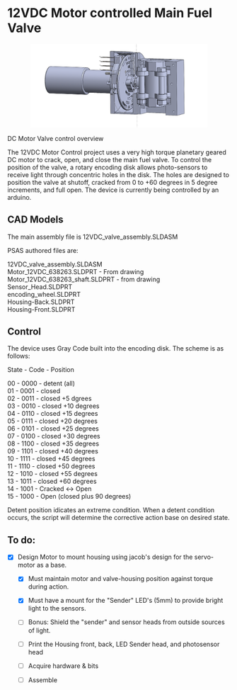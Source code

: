 # 12VDC Motor controlled Main Fuel Valve
<p align="center">
<img src="./image_01.PNG" width="400">
</p>

 DC Motor Valve control overview

   The 12VDC Motor Control project uses a very high torque planetary geared DC motor to crack, open, and close the main fuel valve. To control the position of the valve, a rotary encoding disk allows photo-sensors to receive light through concentric holes in the disk. The holes are designed to position the valve at shutoff, cracked from 0 to +60 degrees in 5 degree increments, and full open. The device is currently being controlled by an arduino.

###

## CAD Models
  
   The main assembly file is 12VDC_valve_assembly.SLDASM  
     
   PSAS authored files are:  
  
   12VDC_valve_assembly.SLDASM  
   Motor_12VDC_638263.SLDPRT - From drawing  
   Motor_12VDC_638263_shaft.SLDPRT - from drawing  
   Sensor_Head.SLDPRT  
   encoding_wheel.SLDPRT  
   Housing-Back.SLDPRT  
   Housing-Front.SLDPRT  

## Control

The device uses Gray Code built into the encoding disk. The scheme is as follows: 


State - Code - Position

  00 - 0000 - detent (all)  
  01 - 0001 - closed  
  02 - 0011 - closed +5 dgrees  
  03 - 0010 - closed +10 degrees  
  04 - 0110 - closed +15 degrees  
  05 - 0111 - closed +20 degrees  
  06 - 0101 - closed +25 degrees  
  07 - 0100 - closed +30 degrees  
  08 - 1100 - closed +35 degrees  
  09 - 1101 - closed +40 degrees  
  10 - 1111 - closed +45 degrees  
  11 - 1110 - closed +50 degrees  
  12 - 1010 - closed +55 degrees  
  13 - 1011 - closed +60 degrees  
  14 - 1001 - Cracked <-> Open  
  15 - 1000 - Open (closed plus 90 degrees)  
  
  Detent position idicates an extreme condition. When a detent condition occurs, the script will determine the corrective action base on desired state.
  
## To do:
  
  - [x] Design Motor to mount housing using jacob's design for the servo-motor as a base.  
    - [x] Must maintain motor and valve-housing position against torque during action.
    - [x] Must have a mount for the "Sender" LED's (5mm) to provide bright light to the sensors.
    - [ ] Bonus: Shield the "sender" and sensor heads from outside sources of light.
    - [ ] Print the Housing front, back, LED Sender head, and photosensor head
    - [ ] Acquire hardware & bits
    - [ ] Assemble

